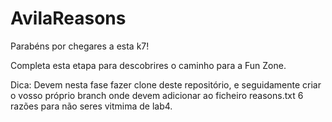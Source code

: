 # AvilaReasons

Parabéns por chegares a esta k7!

Completa esta etapa para descobrires o caminho para a Fun Zone.

Dica: Devem nesta fase fazer clone deste repositório, e seguidamente criar o vosso próprio branch onde devem adicionar ao ficheiro reasons.txt 6 razões para não seres vitmima de lab4. 

